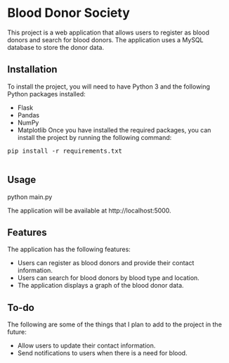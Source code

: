 
# Blood Donor Society
This project is a web application that allows users to register as blood donors and search for blood donors. The application uses a MySQL database to store the donor data.

## Installation
To install the project, you will need to have Python 3 and the following Python packages installed:

- Flask
- Pandas
- NumPy
- Matplotlib
Once you have installed the required packages, you can install the project by running the following command:
<pre>
pip install -r requirements.txt

</pre>


## Usage

python main.py


The application will be available at http://localhost:5000.

## Features

The application has the following features:

* Users can register as blood donors and provide their contact information.
* Users can search for blood donors by blood type and location.
* The application displays a graph of the blood donor data.

## To-do

The following are some of the things that I plan to add to the project in the future:

* Allow users to update their contact information.
* Send notifications to users when there is a need for blood.
